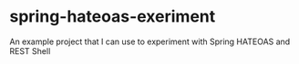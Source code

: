 spring-hateoas-exeriment
========================

An example project that I can use to experiment with Spring HATEOAS and REST Shell
